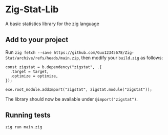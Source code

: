 # Zig-Stat-Lib

A basic statistics library for the zig language

## Add to your project

Run `zig fetch --save https://github.com/Guo12345678/Zig-Stat/archive/refs/heads/main.zip`, then modify your `build.zig` as follows:

```zig
const zigstat = b.dependency("zigstat", .{
  .target = target,
  .optimize = optimize,
});

exe.root_module.addImport("zigstat", zigstat.module("zigstat"));
```

The library should now be available under `@import("zigstat")`.

## Running tests

```shell
zig run main.zig
```
